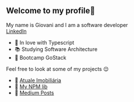 ## Welcome to my profile👋
My name is Giovani and I am a software developer <br />
[LinkedIn](https://www.linkedin.com/in/giovani-ricco-farias-b97316186/)

- 💜 In love with Typescript
- 📚 Studying Software Architecture
- 🎒 Bootcamp GoStack

Feel free to look at some of my projects 😌 <br />
- 👾 [Atuale Imobiliária](https://atualeimobiliaria.com)<br />
- 🥳 [My NPM lib](https://www.npmjs.com/package/binarysjs) <br />
- 📝 [Medium Posts](https://giovaniif.medium.com/) 
